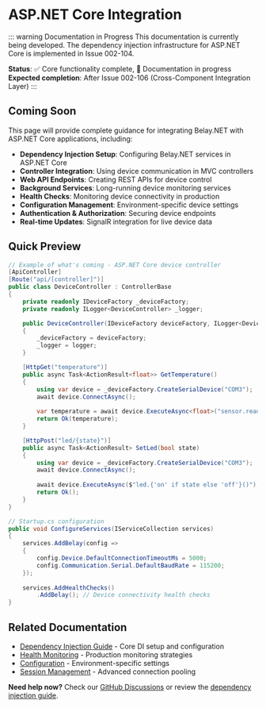 # ASP.NET Core Integration

::: warning Documentation in Progress
This documentation is currently being developed. The dependency injection infrastructure for ASP.NET Core is implemented in Issue 002-104.

**Status**: ✅ Core functionality complete, 📝 Documentation in progress  
**Expected completion**: After Issue 002-106 (Cross-Component Integration Layer)
:::

## Coming Soon

This page will provide complete guidance for integrating Belay.NET with ASP.NET Core applications, including:

- **Dependency Injection Setup**: Configuring Belay.NET services in ASP.NET Core
- **Controller Integration**: Using device communication in MVC controllers
- **Web API Endpoints**: Creating REST APIs for device control
- **Background Services**: Long-running device monitoring services
- **Health Checks**: Monitoring device connectivity in production
- **Configuration Management**: Environment-specific device settings
- **Authentication & Authorization**: Securing device endpoints
- **Real-time Updates**: SignalR integration for live device data

## Quick Preview

```csharp
// Example of what's coming - ASP.NET Core device controller
[ApiController]
[Route("api/[controller]")]
public class DeviceController : ControllerBase
{
    private readonly IDeviceFactory _deviceFactory;
    private readonly ILogger<DeviceController> _logger;

    public DeviceController(IDeviceFactory deviceFactory, ILogger<DeviceController> logger)
    {
        _deviceFactory = deviceFactory;
        _logger = logger;
    }

    [HttpGet("temperature")]
    public async Task<ActionResult<float>> GetTemperature()
    {
        using var device = _deviceFactory.CreateSerialDevice("COM3");
        await device.ConnectAsync();
        
        var temperature = await device.ExecuteAsync<float>("sensor.read_temperature()");
        return Ok(temperature);
    }

    [HttpPost("led/{state}")]
    public async Task<ActionResult> SetLed(bool state)
    {
        using var device = _deviceFactory.CreateSerialDevice("COM3");
        await device.ConnectAsync();
        
        await device.ExecuteAsync($"led.{'on' if state else 'off'}()");
        return Ok();
    }
}

// Startup.cs configuration
public void ConfigureServices(IServiceCollection services)
{
    services.AddBelay(config =>
    {
        config.Device.DefaultConnectionTimeoutMs = 5000;
        config.Communication.Serial.DefaultBaudRate = 115200;
    });
    
    services.AddHealthChecks()
        .AddBelay(); // Device connectivity health checks
}
```

## Related Documentation

- [Dependency Injection Guide](/guide/dependency-injection) - Core DI setup and configuration
- [Health Monitoring](/guide/health-monitoring) - Production monitoring strategies  
- [Configuration](/guide/configuration) - Environment-specific settings
- [Session Management](/guide/session-management) - Advanced connection pooling

**Need help now?** Check our [GitHub Discussions](https://github.com/belay-dotnet/Belay.NET/discussions) or review the [dependency injection guide](/guide/dependency-injection).